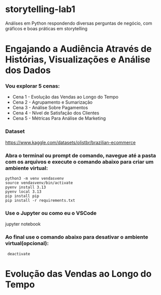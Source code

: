 # storytelling-lab1
Análises em Python respondendo diversas perguntas de negócio, com gráficos e boas práticas em storytelling


# Engajando a Audiência Através de Histórias, Visualizações e Análise dos Dados

### Vou explorar 5 cenas:
-	Cena 1 - Evolução das Vendas ao Longo do Tempo 
-	Cena 2 - Agrupamento e Sumarização 
-	Cena 3 - Análise Sobre Pagamentos 
-	Cena 4 - Nível de Satisfação dos Clientes
-	Cena 5 - Métricas Para Análise de Marketing


### Dataset
https://www.kaggle.com/datasets/olistbr/brazilian-ecommerce

### Abra o terminal ou prompt de comando, navegue até a pasta com os arquivos e execute o comando abaixo para criar um ambiente virtual:

````
python3 -m venv vendasvenv
source vendasvenv/bin/activate
pyenv install 3.13
pyenv local 3.13
pip install pip
pip install -r requirements.txt 
````
### Use o Jupyter ou como eu o VSCode
jupyter notebook

### Ao final use o comando abaixo para desativar o ambiente virtual(opcional):
````
 deactivate
 ````


# Evolução das Vendas ao Longo do Tempo


